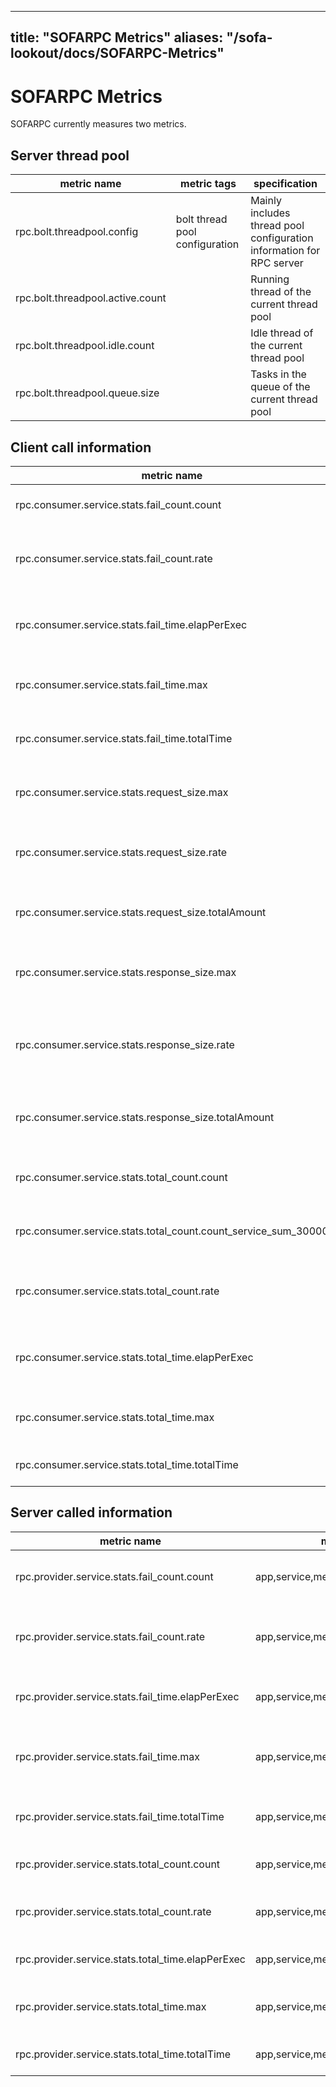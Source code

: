 
---

title: "SOFARPC Metrics"
aliases: "/sofa-lookout/docs/SOFARPC-Metrics"
---

# SOFARPC Metrics

SOFARPC currently measures two metrics.

## Server thread pool

| metric name |  metric tags |  specification |
| --- | --- | --- |
| rpc.bolt.threadpool.config | bolt thread pool configuration | Mainly includes thread pool configuration information for RPC server |
| rpc.bolt.threadpool.active.count | | Running thread of the current thread pool |
| rpc.bolt.threadpool.idle.count | | Idle thread of the current thread pool |
| rpc.bolt.threadpool.queue.size | | Tasks in the queue of the current thread pool |

## Client call information

| metric name |   metric tags |  specification |
| --- |  --- |  --- |
rpc.consumer.service.stats.fail_count.count| app,service,method,protocol,invoke_type,target_app |  Failure count of a certain interface |
rpc.consumer.service.stats.fail_count.rate| app,service,method,protocol,invoke_type,target_app |  Number of failures per second of a certain interface |
rpc.consumer.service.stats.fail_time.elapPerExec| app,service,method,protocol,invoke_type,target_app | Average time per failed execution of a certain interface |
rpc.consumer.service.stats.fail_time.max| app,service,method,protocol,invoke_type,target_app |  Maximum failure time of a certain interface |
rpc.consumer.service.stats.fail_time.totalTime| app,service,method,protocol,invoke_type,target_app |  Total failure time of a certain interface |
rpc.consumer.service.stats.request_size.max| app,service,method,protocol,invoke_type,target_app |  Maximum request size of a certain interface |
rpc.consumer.service.stats.request_size.rate| app,service,method,protocol,invoke_type,target_app |  Average request size per second of a certain interface |
rpc.consumer.service.stats.request_size.totalAmount| app,service,method,protocol,invoke_type,target_app | Total request amount of a certain interface |
rpc.consumer.service.stats.response_size.max| app,service,method,protocol,invoke_type,target_app |  Maximum response size of a certain interface |
rpc.consumer.service.stats.response_size.rate| app,service,method,protocol,invoke_type,target_app |  Average response size per second of a certain interface |
rpc.consumer.service.stats.response_size.totalAmount| app,service,method,protocol,invoke_type,target_app | Total response amount of a certain interface |
rpc.consumer.service.stats.total_count.count| app,service,method,protocol,invoke_type,target_app |  Total number of calls of a certain interface |
rpc.consumer.service.stats.total_count.count_service_sum_30000| app,service,method,protocol,invoke_type,target_app | Total call information of a certain interface |
rpc.consumer.service.stats.total_count.rate| app,service,method,protocol,invoke_type,target_app |  Number of calls per second of a certain interface |
rpc.consumer.service.stats.total_time.elapPerExec| app,service,method,protocol,invoke_type,target_app | Average time per execution of a certain interface |
rpc.consumer.service.stats.total_time.max| app,service,method,protocol,invoke_type,target_app | Maximum total time of a certain interface |
rpc.consumer.service.stats.total_time.totalTime| app,service,method,protocol,invoke_type,target_app | Total time of a certain interface |

## Server called information

| metric name |   metric tags |  specification |
| --- |  --- |  --- |
rpc.provider.service.stats.fail_count.count|app,service,method,protocol,caller_app  | Total number of failed calls of a certain interface |
rpc.provider.service.stats.fail_count.rate|app,service,method,protocol,caller_app  | Number of failures per second of a certain interface |
rpc.provider.service.stats.fail_time.elapPerExec|app,service,method,protocol,caller_app  | Time of each failure of a certain interface |
rpc.provider.service.stats.fail_time.max|app,service,method,protocol,caller_app  | Maximum number of failures of a certain interface |
rpc.provider.service.stats.fail_time.totalTime|app,service,method,protocol,caller_app  | Total failure time of a certain interface |
rpc.provider.service.stats.total_count.count|app,service,method,protocol,caller_app  | Total number of calls of a certaininterface |
rpc.provider.service.stats.total_count.rate|app,service,method,protocol,caller_app  | Number of calls per second of a certain interface |
rpc.provider.service.stats.total_time.elapPerExec|app,service,method,protocol,caller_app  | Time of each call of a certain interface |
rpc.provider.service.stats.total_time.max|app,service,method,protocol,caller_app  | Maximum total time of a certain interface |
rpc.provider.service.stats.total_time.totalTime|app,service,method,protocol,caller_app  | Total time of a certain interface |

